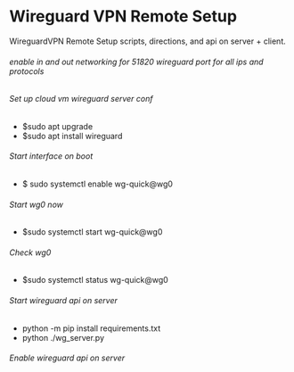 # Wireguard VPN Remote Setup
WireguardVPN Remote Setup scripts, directions, and api on server + client.

###### enable in and out networking for 51820 wireguard port for all ips and protocols
###### Set up cloud vm wireguard server conf
- $sudo apt upgrade
- $sudo apt install wireguard
###### Start interface on boot
- $ sudo systemctl enable wg-quick@wg0
###### Start wg0 now
- $sudo systemctl start wg-quick@wg0
###### Check wg0
- $sudo systemctl status wg-quick@wg0
###### Start wireguard api on server
- python -m pip install requirements.txt
- python ./wg_server.py
###### Enable wireguard api on server

